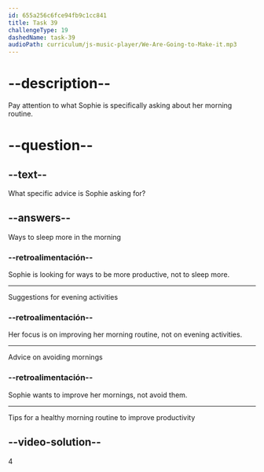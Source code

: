```yaml
---
id: 655a256c6fce94fb9c1cc841
title: Task 39
challengeType: 19
dashedName: task-39
audioPath: curriculum/js-music-player/We-Are-Going-to-Make-it.mp3
---
```


<!--
AUDIO REFERENCE: 
Sophie: So, I'm here because I feel sleepy during the mornings. I don't get productive until it's almost midday. Do you have any tips on how to have a healthy morning routine?
-->

# --description--

Pay attention to what Sophie is specifically asking about her morning routine.

# --question--

## --text--

What specific advice is Sophie asking for?

## --answers--

Ways to sleep more in the morning

### --retroalimentación--

Sophie is looking for ways to be more productive, not to sleep more.

---

Suggestions for evening activities

### --retroalimentación--

Her focus is on improving her morning routine, not on evening activities.

---

Advice on avoiding mornings

### --retroalimentación--

Sophie wants to improve her mornings, not avoid them.

---

Tips for a healthy morning routine to improve productivity

## --video-solution--

4

